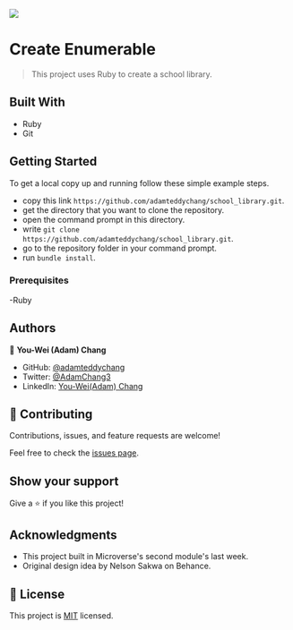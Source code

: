 ![](https://img.shields.io/badge/Microverse-blueviolet)

# Create Enumerable

> This project uses Ruby to create a school library.


## Built With

- Ruby
- Git

## Getting Started

To get a local copy up and running follow these simple example steps.

- copy this link `https://github.com/adamteddychang/school_library.git`.
- get the directory that you want to clone the repository.
- open the command prompt in this directory.
- write `git clone https://github.com/adamteddychang/school_library.git`.
- go to the repository folder in your command prompt.
- run `bundle install`.

### Prerequisites

-Ruby

## Authors

👤 **You-Wei (Adam) Chang** 
- GitHub: [@adamteddychang](https://github.com/adamteddychang)
- Twitter: [@AdamChang3](https://twitter.com/AdamChang3) 
- LinkedIn: [You-Wei(Adam) Chang](https://www.linkedin.com/in/adamteddychang/)



## 🤝 Contributing

Contributions, issues, and feature requests are welcome!

Feel free to check the [issues page](../../issues/).

## Show your support

Give a ⭐️ if you like this project!

## Acknowledgments

- This project built in Microverse's second module's last week.
- Original design idea by Nelson Sakwa on Behance.

## 📝 License

This project is [MIT](./MIT.md) licensed.
